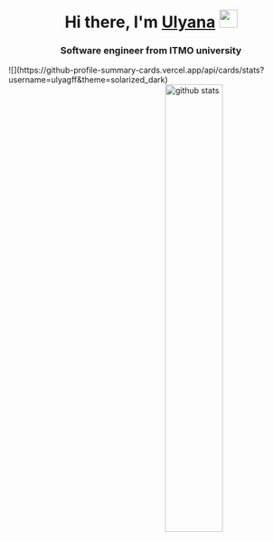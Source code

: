 <h1 align="center">Hi there, I'm <a href="https://t.me/ulyagff" target="_blank">Ulyana</a> 
<img src="https://github.com/blackcater/blackcater/raw/main/images/Hi.gif" height="32"/></h1>
<h3 align="center">Software engineer from ITMO university</h3>
![](https://github-profile-summary-cards.vercel.app/api/cards/stats?username=ulyagff&theme=solarized_dark)

<img src="https://github-readme-stats.vercel.app/api?username=ulyagff&show_icons=true&theme=gotham" alt="github stats" width="45%" align="right"/>





